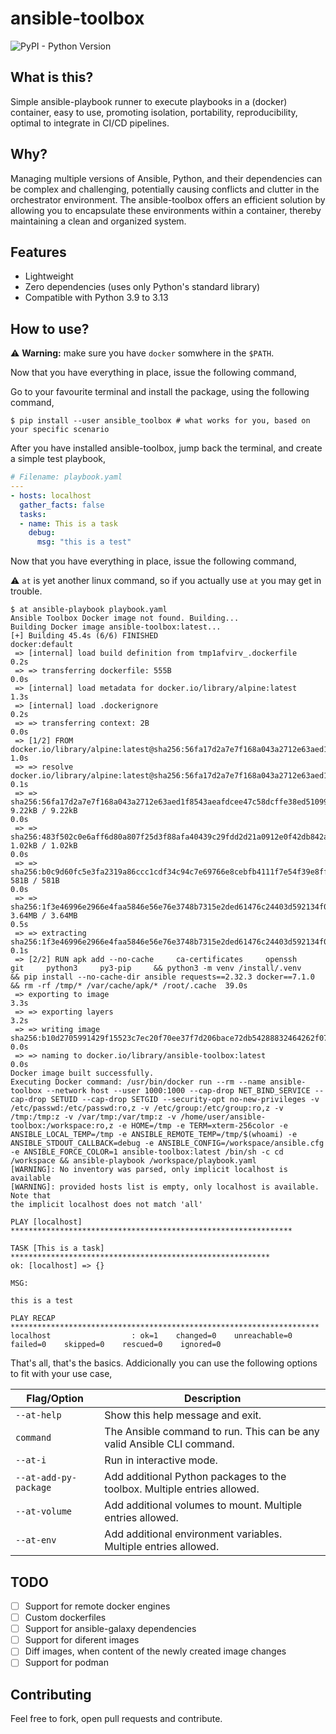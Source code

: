 # ansible-toolbox

![PyPI - Python Version](https://img.shields.io/pypi/pyversions/ansible_toolbox)

## What is this?

Simple ansible-playbook runner to execute playbooks in a (docker) container, easy to use, promoting isolation, portability, reproducibility, optimal to integrate in CI/CD pipelines.

## Why?

Managing multiple versions of Ansible, Python, and their dependencies can be complex and challenging, potentially causing conflicts and clutter in the orchestrator environment. The ansible-toolbox offers an efficient solution by allowing you to encapsulate these environments within a container, thereby maintaining a clean and organized system.

## Features
- Lightweight
- Zero dependencies (uses only Python's standard library)
- Compatible with Python 3.9 to 3.13

## How to use?

:warning: **Warning:** make sure you have `docker` somwhere in the `$PATH`.

Now that you have everything in place, issue the following command,

Go to your favourite terminal and install the package, using the following command,

```console
$ pip install --user ansible_toolbox # what works for you, based on your specific scenario
```

After you have installed ansible-toolbox, jump back the terminal, and create a simple test playbook,

```yaml
# Filename: playbook.yaml
---
- hosts: localhost
  gather_facts: false
  tasks:
  - name: This is a task
    debug: 
      msg: "this is a test"
```

Now that you have everything in place, issue the following command,

⚠️ `at` is yet another linux command, so if you actually use `at` you may get in trouble.

```console
$ at ansible-playbook playbook.yaml
Ansible Toolbox Docker image not found. Building...
Building Docker image ansible-toolbox:latest...
[+] Building 45.4s (6/6) FINISHED                                                                                                                                                                                                                           docker:default
 => [internal] load build definition from tmp1afvirv_.dockerfile                                                                                                                                                                                                      0.2s
 => => transferring dockerfile: 555B                                                                                                                                                                                                                                  0.0s
 => [internal] load metadata for docker.io/library/alpine:latest                                                                                                                                                                                                      1.3s
 => [internal] load .dockerignore                                                                                                                                                                                                                                     0.2s
 => => transferring context: 2B                                                                                                                                                                                                                                       0.0s
 => [1/2] FROM docker.io/library/alpine:latest@sha256:56fa17d2a7e7f168a043a2712e63aed1f8543aeafdcee47c58dcffe38ed51099                                                                                                                                                1.0s
 => => resolve docker.io/library/alpine:latest@sha256:56fa17d2a7e7f168a043a2712e63aed1f8543aeafdcee47c58dcffe38ed51099                                                                                                                                                0.1s
 => => sha256:56fa17d2a7e7f168a043a2712e63aed1f8543aeafdcee47c58dcffe38ed51099 9.22kB / 9.22kB                                                                                                                                                                        0.0s
 => => sha256:483f502c0e6aff6d80a807f25d3f88afa40439c29fdd2d21a0912e0f42db842a 1.02kB / 1.02kB                                                                                                                                                                        0.0s
 => => sha256:b0c9d60fc5e3fa2319a86ccc1cdf34c94c7e69766e8cebfb4111f7e54f39e8ff 581B / 581B                                                                                                                                                                            0.0s
 => => sha256:1f3e46996e2966e4faa5846e56e76e3748b7315e2ded61476c24403d592134f0 3.64MB / 3.64MB                                                                                                                                                                        0.5s
 => => extracting sha256:1f3e46996e2966e4faa5846e56e76e3748b7315e2ded61476c24403d592134f0                                                                                                                                                                             0.1s
 => [2/2] RUN apk add --no-cache     ca-certificates     openssh     git     python3     py3-pip     && python3 -m venv /install/.venv     && pip install --no-cache-dir ansible requests==2.32.3 docker==7.1.0      && rm -rf /tmp/* /var/cache/apk/* /root/.cache  39.0s
 => exporting to image                                                                                                                                                                                                                                                3.3s 
 => => exporting layers                                                                                                                                                                                                                                               3.2s 
 => => writing image sha256:b10d2705991429f15523c7ec20f70ee37f7d206bace72db54288832464262f07                                                                                                                                                                          0.0s 
 => => naming to docker.io/library/ansible-toolbox:latest                                                                                                                                                                                                             0.0s 
Docker image built successfully.                                                                                                                                                                                                                                           
Executing Docker command: /usr/bin/docker run --rm --name ansible-toolbox --network host --user 1000:1000 --cap-drop NET_BIND_SERVICE --cap-drop SETUID --cap-drop SETGID --security-opt no-new-privileges -v /etc/passwd:/etc/passwd:ro,z -v /etc/group:/etc/group:ro,z -v /tmp:/tmp:z -v /var/tmp:/var/tmp:z -v /home/user/ansible-toolbox:/workspace:ro,z -e HOME=/tmp -e TERM=xterm-256color -e ANSIBLE_LOCAL_TEMP=/tmp -e ANSIBLE_REMOTE_TEMP=/tmp/$(whoami) -e ANSIBLE_STDOUT_CALLBACK=debug -e ANSIBLE_CONFIG=/workspace/ansible.cfg -e ANSIBLE_FORCE_COLOR=1 ansible-toolbox:latest /bin/sh -c cd /workspace && ansible-playbook /workspace/playbook.yaml
[WARNING]: No inventory was parsed, only implicit localhost is available
[WARNING]: provided hosts list is empty, only localhost is available. Note that
the implicit localhost does not match 'all'

PLAY [localhost] ***************************************************************

TASK [This is a task] **********************************************************
ok: [localhost] => {}

MSG:

this is a test

PLAY RECAP *********************************************************************
localhost                  : ok=1    changed=0    unreachable=0    failed=0    skipped=0    rescued=0    ignored=0   
```

That's all, that's the basics. Addicionally you can use the following options to fit 
with your use case,

| Flag/Option           | Description                                                              |
| --------------------- | ------------------------------------------------------------------------ |
| `--at-help`           | Show this help message and exit.                                         |
| `command`             | The Ansible command to run. This can be any valid Ansible CLI command.   |
| `--at-i`              | Run in interactive mode.                                                 |
| `--at-add-py-package` | Add additional Python packages to the toolbox. Multiple entries allowed. |
| `--at-volume`         | Add additional volumes to mount. Multiple entries allowed.               |
| `--at-env`            | Add additional environment variables. Multiple entries allowed.          |

## TODO
- [ ] Support for remote docker engines
- [ ] Custom dockerfiles
- [ ] Support for ansible-galaxy dependencies
- [ ] Support for diferent images
- [ ] Diff images, when content of the newly created image changes
- [ ] Support for podman

## Contributing

Feel free to fork, open pull requests and contribute.
